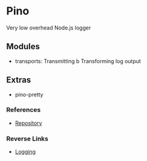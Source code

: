 # Pino
Very low overhead Node.js logger

## Modules
- transports: Transmitting b Transforming log output

## Extras
- pino-pretty

### References
- [Repository](https://github.com/pinojs/pino)

### Reverse Links
- [Logging](./Logging.md)